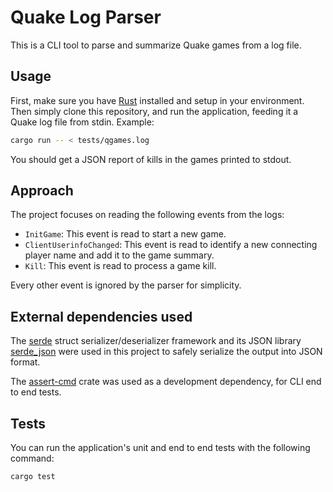 # Quake Log Parser

This is a CLI tool to parse and summarize Quake games from a log file.

## Usage

First, make sure you have [Rust](https://www.rust-lang.org/tools/install) installed and setup in
your environment. Then simply clone this repository, and run the application, feeding it a Quake
log file from stdin. Example:

```sh
cargo run -- < tests/qgames.log
```

You should get a JSON report of kills in the games printed to stdout.

## Approach

The project focuses on reading the following events from the logs:

- `InitGame`: This event is read to start a new game.
- `ClientUserinfoChanged`: This event is read to identify a new connecting player name and add it
  to the game summary.
- `Kill`: This event is read to process a game kill.

Every other event is ignored by the parser for simplicity.

## External dependencies used

The [serde](https://docs.rs/serde/latest/serde/) struct serializer/deserializer framework and its
JSON library [serde_json](https://docs.rs/serde_json/latest/serde_json/) were used in this project
to safely serialize the output into JSON format.

The [assert-cmd](https://crates.io/crates/assert_cmd) crate was used as a development dependency,
for CLI end to end tests.

## Tests

You can run the application's unit and end to end tests with the following command:

```sh
cargo test
```
